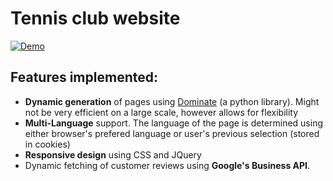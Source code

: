 # Tennis club website
[![Demo](https://github.com/MaksymPylypenko/Tennis-club-website-/blob/master/demo.png)](https://premiertennis.club/cgi-bin/home.cgi)

## Features implemented:
* **Dynamic generation** of pages using [Dominate](https://github.com/Knio/dominate) (a python library). Might not be very efficient on a large scale, however allows for flexibility
* **Multi-Language** support. The language of the page is determined using either browser's prefered language or user's previous selection (stored in cookies)
* **Responsive design** using CSS and JQuery
* Dynamic fetching of customer reviews using **Google's Business API**.

